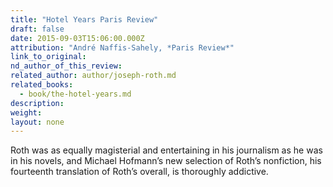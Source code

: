 ```yaml
---
title: "Hotel Years Paris Review"
draft: false
date: 2015-09-03T15:06:00.000Z
attribution: "André Naffis-Sahely, *Paris Review*"
link_to_original:
nd_author_of_this_review:
related_author: author/joseph-roth.md
related_books:
  - book/the-hotel-years.md
description:
weight:
layout: none
---
```

Roth was as equally magisterial and entertaining in his journalism as he was in his novels, and Michael Hofmann’s new selection of Roth’s nonfiction, his fourteenth translation of Roth’s overall, is thoroughly addictive.

